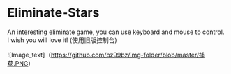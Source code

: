 # Eliminate-Stars
An interesting eliminate game, you can use keyboard and mouse to control. I wish you will love it!
(使用旧版控制台)


![Image_text]（https://github.com/bz99bz/img-folder/blob/master/捕获.PNG)
